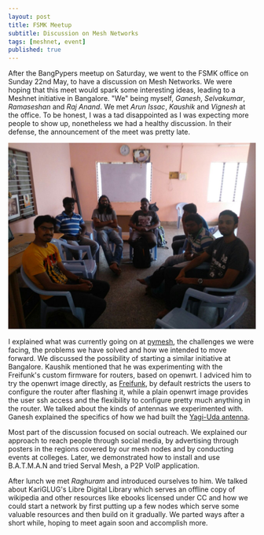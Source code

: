 ```yaml
---
layout: post
title: FSMK Meetup
subtitle: Discussion on Mesh Networks 
tags: [meshnet, event]
published: true
---
```


After the BangPypers meetup on Saturday, we went to the FSMK office on Sunday 22nd May, to have a discussion on Mesh Networks. We were hoping that this meet would spark some interesting ideas, leading to a Meshnet initiative in Bangalore. "We" being myself, _Ganesh_, _Selvakumar_, _Ramaseshan_ and _Raj Anand_. We met _Arun Issac_, _Kaushik_ and _Vignesh_ at the office. To be honest, I was a tad disappointed as I was expecting more people to show up, nonetheless we had a healthy discussion. In their defense, the announcement of the meet was pretty late. 

![](/img/event/fsmk.jpg)

I explained what was currently going on at [pymesh](http://pymeshnet.gitlab.io), the challenges we were facing, the problems we have solved and how we intended to move forward. We discussed the possibility of starting a similar initiative at Bangalore. Kaushik mentioned that he was experimenting with the Freifunk's custom firmware for routers, based on openwrt. I adviced him to try the openwrt image directly, as [Freifunk](https://freifunk.net/en/), by default restricts the users to configure the router after flashing it, while a plain openwrt image provides the user ssh access and the flexibility to configure pretty much anything in the router. We talked about the kinds of antennas we experimented with. Ganesh explained the specifics of how we had built the [Yagi-Uda antenna](https://medium.com/meshnet-py/yagi-antenna-and-our-merry-band-of-hackers-49aab6b0dede#.s9s6jv9vp). 

Most part of the discussion focused on social outreach. We explained our approach to reach people through social media, by advertising through posters in the regions covered by our mesh nodes and by conducting events at colleges. Later, we demonstrated how to install and use B.A.T.M.A.N and tried Serval Mesh, a P2P VoIP application.    

After lunch we met _Raghuram_ and introduced ourselves to him. We talked about KariGLUG's Libre Digital Library which serves an offline copy of wikipedia and other resources like ebooks licensed under CC and how we could start a network by first putting up a few nodes which serve some valuable resources and then build on it gradually. We parted ways after a short while, hoping to meet again soon and accomplish more. 
